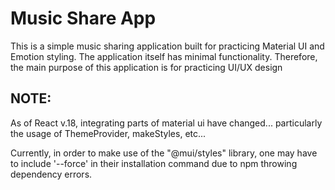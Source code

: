 # Music Share App

This is a simple music sharing application built for practicing Material UI and Emotion styling. The application itself has minimal functionality. Therefore, the main purpose of this application is for practicing UI/UX design

## NOTE:

As of React v.18, integrating parts of material ui have changed... particularly the usage of ThemeProvider, makeStyles, etc...

Currently, in order to make use of the "@mui/styles" library, one may have to include '--force' in their installation command due to npm throwing dependency errors.
